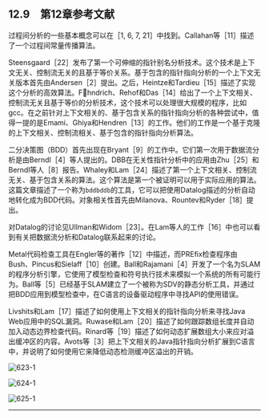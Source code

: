 ## 12.9　第12章参考文献

过程间分析的一些基本概念可以在［1, 6, 7, 21］中找到。Callahan等［11］描述了一个过程间常量传播算法。

Steensgaard［22］发布了第一个可伸缩的指针别名分析技术。这个技术是上下文无关、控制流无关的且基于等价关系。基于包含的指针指向分析的一个上下文无关版本首先由Andersen［2］提出。之后，Heintze和Tardieu［15］描述了实现这个分析的高效算法。Fhndrich、Rehof和Das［14］给出了一个上下文相关、控制流无关且基于等价的分析技术，这个技术可以处理很大规模的程序，比如gcc。在之前针对上下文相关的、基于包含关系的指针指向分析的各种尝试中，值得一提的是Emami、Ghiya和Hendren［13］的工作。他们的工作是一个基于克隆的上下文相关、控制流相关、基于包含的指针指向分析算法。

二分决策图（BDD）首先出现在Bryant［9］的工作中。它们第一次用于数据流分析是由Berndl［4］等人提出的。DBB在无关性指针分析中的应用由Zhu［25］和Berndl等人［8］报告。Whaley和Lam［24］描述了第一个上下文相关、控制流无关、基于包含关系的算法。这个算法是第一个被证明可以用于实际应用的算法。这篇文章描述了一个称为`bddbddb`的工具，它可以把使用Datalog描述的分析自动地转化成为BDD代码。对象相关性首先由Milanova、Rountev和Ryder［18］提出。

对Datalog的讨论见Ullman和Widom［23］。在Lam等人的工作［16］中也可以看到有关把数据流分析和Datalog联系起来的讨论。

Metal代码检查工具在Engler等的著作［12］中描述，而PREfix检查程序由Bush、Pincus和Sielaff［10］创建。Ball和Rajamani［4］开发了一个名为SLAM的程序分析引擎，它使用了模型检查和符号执行技术来模拟一个系统的所有可能行为。Ball等［5］已经基于SLAM建立了一个被称为SDV的静态分析工具，并通过把BDD应用到模型检查中，在C语言的设备驱动程序中寻找API的使用错误。

Livshits和Lam［17］描述了如何使用上下文相关的指针指向分析来寻找Java Web应用中的SQL漏洞。Ruwase和Lam［20］描述了如何跟踪数组长度并自动加入动态边界检查代码。Rinard等［19］描述了如何动态扩展数组大小来应对溢出缓冲区的内容。Avots等［3］把上下文相关的Java指针指向分析扩展到C语言中，并说明了如何使用它来降低动态检测缓冲区溢出的开销。

![623-1](../Images/image05101.jpeg)

![624-1](../Images/image05102.jpeg)

![625-1](../Images/image05103.jpeg)

---

[^1]: 实际上是从返回语句到跟在调用点之后的指令的边。

[^2]: 严格地讲，这样的项是从函数符号构造而来的。它们大大增加了Datalog实现的复杂性。但是，只有在不把事情复杂化的情况下我们才会使用少量运算符，比如常量的加法和减法。

[^3]: 请记住，变量是通过它们所属的方法进行区分的，因此有很多个名字为`this`的变量，程序中的每个方法有一个`this`变量。